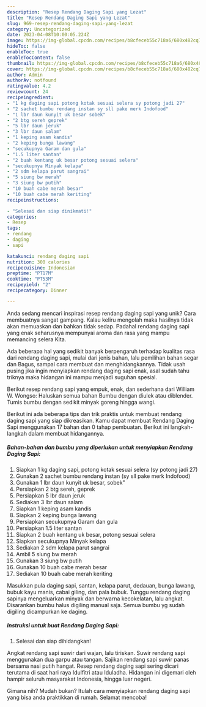 ```yaml
---
description: "Resep Rendang Daging Sapi yang Lezat"
title: "Resep Rendang Daging Sapi yang Lezat"
slug: 969-resep-rendang-daging-sapi-yang-lezat
category: Uncategorized
date: 2023-04-08T10:00:05.224Z
image: https://img-global.cpcdn.com/recipes/b8cfeceb55c718a6/680x482cq70/rendang-daging-sapi-foto-resep-utama.jpg
hideToc: false
enableToc: true
enableTocContent: false
thumbnail: https://img-global.cpcdn.com/recipes/b8cfeceb55c718a6/680x482cq70/rendang-daging-sapi-foto-resep-utama.jpg
cover: https://img-global.cpcdn.com/recipes/b8cfeceb55c718a6/680x482cq70/rendang-daging-sapi-foto-resep-utama.jpg
author: Admin
authorAv: notfound
ratingvalue: 4.2
reviewcount: 24
recipeingredient:
- "1 kg daging sapi potong kotak sesuai selera sy potong jadi 27"
- "2 sachet bumbu rendang instan sy sll pake merk Indofood"
- "1 lbr daun kunyit uk besar sobek"
- "2 btg sereh geprek"
- "5 lbr daun jeruk"
- "3 lbr daun salam"
- "1 keping asam kandis"
- "2 keping bunga lawang"
- "secukupnya Garam dan gula"
- "1.5 liter santan"
- "2 buah kentang uk besar potong sesuai selera"
- "secukupnya Minyak kelapa"
- "2 sdm kelapa parut sangrai"
- "5 siung bw merah"
- "3 siung bw putih"
- "10 buah cabe merah besar"
- "10 buah cabe merah keriting"
recipeinstructions:

- "Selesai dan siap dinikmati!"
categories:
- Resep
tags:
- rendang
- daging
- sapi

katakunci: rendang daging sapi 
nutrition: 300 calories
recipecuisine: Indonesian
preptime: "PT17M"
cooktime: "PT53M"
recipeyield: "2"
recipecategory: Dinner

---
```





Anda sedang mencari inspirasi resep rendang daging sapi yang unik? Cara membuatnya sangat gampang. Kalau keliru mengolah maka hasilnya tidak akan memuaskan dan bahkan tidak sedap. Padahal rendang daging sapi yang enak seharusnya mempunyai aroma dan rasa yang mampu memancing selera Kita.





Ada beberapa hal yang sedikit banyak berpengaruh terhadap kualitas rasa dari rendang daging sapi, mulai dari jenis bahan, lalu pemilihan bahan segar dan Bagus, sampai cara membuat dan menghidangkannya. Tidak usah pusing jika ingin menyiapkan rendang daging sapi enak,      asal sudah tahu triknya maka hidangan ini mampu menjadi suguhan spesial.














Berikut resep rendang sapi yang empuk, enak, dan sederhana dari William W. Wongso: Haluskan semua bahan Bumbu dengan diulek atau diblender. Tumis bumbu dengan sedikit minyak goreng hingga wangi.






Berikut ini ada beberapa tips dan trik praktis untuk membuat rendang daging sapi yang siap dikreasikan. Kamu dapat membuat Rendang Daging Sapi menggunakan 17 bahan dan 0 tahap pembuatan. Berikut ini langkah-langkah dalam membuat hidangannya.

<!--inarticleads1-->

##### Bahan-bahan dan bumbu yang diperlukan untuk menyiapkan Rendang Daging Sapi:

1. Siapkan 1 kg daging sapi, potong kotak sesuai selera (sy potong jadi 27)
1. Gunakan 2 sachet bumbu rendang instan (sy sll pake merk Indofood)
1. Gunakan 1 lbr daun kunyit uk besar, sobek&#34;
1. Persiapkan 2 btg sereh, geprek
1. Persiapkan 5 lbr daun jeruk
1. Sediakan 3 lbr daun salam
1. Siapkan 1 keping asam kandis
1. Siapkan 2 keping bunga lawang
1. Persiapkan secukupnya Garam dan gula
1. Persiapkan 1.5 liter santan
1. Siapkan 2 buah kentang uk besar, potong sesuai selera
1. Siapkan secukupnya Minyak kelapa
1. Sediakan 2 sdm kelapa parut sangrai
1. Ambil 5 siung bw merah
1. Gunakan 3 siung bw putih
1. Gunakan 10 buah cabe merah besar
1. Sediakan 10 buah cabe merah keriting


Masukkan pula daging sapi, santan, kelapa parut, dedauan, bunga lawang, bubuk kayu manis, cabai giling, dan pala bubuk. Tunggu rendang daging sapinya mengeluarkan minyak dan berwarna kecokelatan, lalu angkat. Disarankan bumbu halus digiling manual saja. Semua bumbu yg sudah digiling dicampurkan ke daging. 

<!--inarticleads2-->

##### Instruksi untuk buat Rendang Daging Sapi:


1. Selesai dan siap dihidangkan!

Angkat rendang sapi suwir dari wajan, lalu tiriskan. Suwir rendang sapi menggunakan dua garpu atau tangan. Sajikan rendang sapi suwir panas bersama nasi putih hangat. Resep rendang daging sapi sering dicari terutama di saat hari raya Idulfitri atau Iduladha. Hidangan ini digemari oleh hampir seluruh masyarakat Indonesia, hingga luar negeri. 

Gimana nih? Mudah bukan? Itulah cara menyiapkan rendang daging sapi yang bisa anda praktikkan di rumah. Selamat mencoba!

